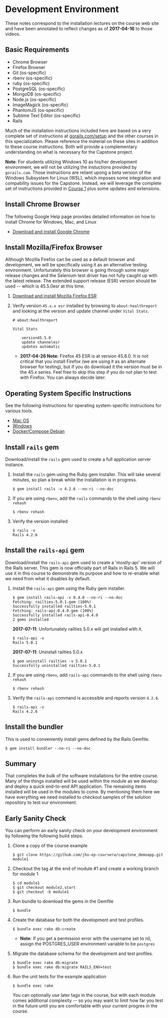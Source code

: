 # Development Environment

These notes correspond to the installation lectures on the course web site and 
have been annotated to reflect changes as of **2017-04-16** to those videos.

## Basic Requirements

* Chrome Browser
* Firefox Browser
* Git (os-specific)
* rbenv (os-specific)
* ruby (os-specific)
* PostgreSQL (os-specific)
* MongoDB (os-specific)
* Node.js (os-specific)
* ImageMagick (os-specific)
* PhantomJS (os-specific)
* Sublime Text Editor (os-specific)
* Rails

Much of the installation instructions included here are based on a
very complete set of instructions at
[gorails.com/setup](https://gorails.com/setup) and the other courses
in this specialization. Please reference the material on these sites
in addition to these course instructions. Both will provide a
complementary understanding on what is necessary for the Capstone
project.

**Note**:  For students utilizing Windows 10 as his/her development environment,
we will not be utilizing the instuctions provided by `gorails.com`. Those
instructions are reliant upong a beta version of the Windows Subsystem for Linux 
(WSL), which imposes some integration and compability issues for the Capstone.
Instead, we will leverage the complete set of instructions provided in 
[Course 1](http://www.coursera.org/learn/ruby-on-rails-intro/lecture/kWeIk/software-installation-for-windows-users)
plus some updates and extensions.

## Install Chrome Browser

The following Google Help page provides detailed information on how to install
Chrome for Windows, Mac, and Linux

* [Download and install Google Chrome](https://support.google.com/chrome/answer/95346?hl=en&) 

## Install Mozilla/Firefox Browser

Although Mozilla Firefox can be used as a default browser and development,
we will be specifically using it as an alternative testing environment.
Unfortunately this browser is going through some major release changes and the 
Selenium test driver has not fully caught up with the latest release. The 
extended support release (ESR) version should be used -- which is 45.5.0esr
at this time.

1. [Download and install Mozilla Firefox ESR](https://www.mozilla.org/en-US/firefox/organizations/all/)

2. Verify version `45.x.x esr` installed by browsing to `about:healthreport` and 
looking at the version and update channel under `Vital Stats`.

    ```text
    # about:healthreport

    Vital Stats

        version45.5.0
        update channelesr
        updates automatic
    ```

    * **2017-04-26 Note:** Firefox 45 ESR is at version 45.8.0. It
    is not critical that you install Firefox (we are using it as
    an alternate browser for testing), but if you do download it
    the version must  be in the 45.x series. Feel free to skip this
    step if you do not plan to test with Firefox.  You can always
    decide later.


## Operating System Specific Instructions

See the following instructions for operating system-specific instructions for various 
tools.

* [Mac OS](./macos_dev_env.md)
* [Windows](./windows_dev_env.md)
* [Docker/Compose Debian](./docker_debian_env.md)

## Install `rails` gem

Download/install the `rails` gem used to create a full application
server instance. 

1. Install the `rails` gem using the Ruby gem installer. This will take several
minutes, so plan a break while the installation is in progress.

    ```shell
    $ gem install rails -v 4.2.6 --no-ri --no-doc
    ```

2. If you are using `rbenv`, add the `rails` commands to the shell using
`rbenv rehash`

    ```shell
    $ rbenv rehash
    ```

3. Verify the version installed

    ```shell
    $ rails -v
    Rails 4.2.6
    ```

## Install the `rails-api` gem

Download/install the `rails-api` gem used to create a 'mostly-api' version of 
the Rails server. This gem is now officially part of Rails in Rails 5.
We will use it in this course to demonstrate its purpose and how to re-enable
what we need from what it disables by default.

1. Install the `rails-api` gem using the Ruby gem installer.

    ```shell
    $ gem install rails-api -v 0.4.0 --no-ri --no-doc
    Fetching: railties-5.0.1.gem (100%)
    Successfully installed railties-5.0.1
    Fetching: rails-api-0.4.0.gem (100%)
    Successfully installed rails-api-0.4.0
    2 gems installed
    ```

    **2017-07-11**: Unfortunately railties 5.0.x will get installed with it.

    ```shell
    $ rails-api -v
    Rails 5.0.1
    ```

    **2017-07-11**: Uninstall railties 5.0.x

    ```shell
    $ gem uninstall railties -v 5.0.1
    Successfully uninstalled railties-5.0.1
    ```

2. If you are using `rbenv`, add `rails-api` commands to the shell
using `rbenv rehash`

    ```shell
    $ rbenv rehash
    ```

3. Verify the `rails-api` command is accessible and reports version `4.2.6`.

    ```shell
    $ rails-api -v
    Rails 4.2.6
    ```

## Install the bundler

This is used to conveniently install gems defined by the Rails Gemfile.

```shell
$ gem install bundler --no-ri --no-doc
```


## Summary

That completes the bulk of the software installations for the entire course.
Many of the things installed will be used within the module as we develop
and deploy a quick end-to-end API application. The remaining items installed
will be used in the modules to come. By mentioning them here we have everything
we need installed to checkout samples of the solution repository to test
our environment.

## Early Sanity Check

You can perform an early sanity check on your development environment by 
following the following build steps.

1. Clone a copy of the course example

    ```shell
    $ git clone https://github.com/jhu-ep-coursera/capstone_demoapp.git module1
    ```

2. Checkout the tag at the end of module #1 and create a working branch for module 1

    ```shell
    $ cd module1
    $ git checkout module2.start
    $ git checkout -b module1
    ```

3. Run bundle to download the gems in the Gemfile

    ```shell
    $ bundle
    ```

4. Create the database for both the development and test profiles.

    ```shell
    $ bundle exec rake db:create
    ```

    * **Note**: If you get a permission error with the username set to nil, assign
    the POSTGRES_USER environment variable to be `postgres`

5. Migrate the database schema for the development and test profiles.

    ```shell
    $ bundle exec rake db:migrate
    $ bundle exec rake db:migrate RAILS_ENV=test
    ```

6. Run the unit tests for the example application

    ```shell
    $ bundle exec rake 
    ```

    You can optionally use later tags in the course, but with each 
    module comes additional complexity -- so you may want to limit 
    how far you test in the future until you are comfortable with 
    your current progres in the course. 
